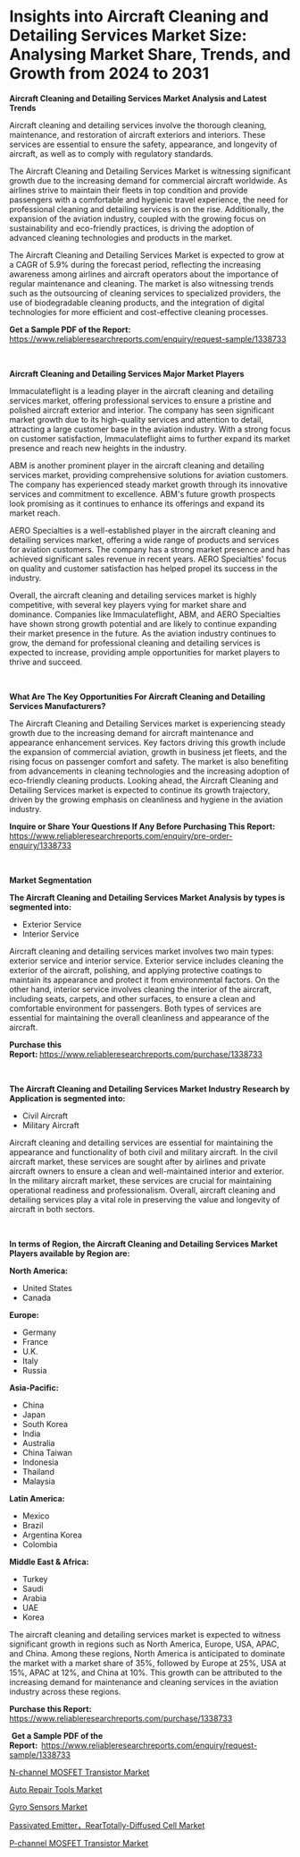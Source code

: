 <p><h1>Insights into Aircraft Cleaning and Detailing Services Market Size: Analysing Market Share, Trends, and Growth from 2024 to 2031</h1></p><p><strong>Aircraft Cleaning and Detailing Services Market Analysis and Latest Trends</strong></p>
<p><p>Aircraft cleaning and detailing services involve the thorough cleaning, maintenance, and restoration of aircraft exteriors and interiors. These services are essential to ensure the safety, appearance, and longevity of aircraft, as well as to comply with regulatory standards.</p><p>The Aircraft Cleaning and Detailing Services Market is witnessing significant growth due to the increasing demand for commercial aircraft worldwide. As airlines strive to maintain their fleets in top condition and provide passengers with a comfortable and hygienic travel experience, the need for professional cleaning and detailing services is on the rise. Additionally, the expansion of the aviation industry, coupled with the growing focus on sustainability and eco-friendly practices, is driving the adoption of advanced cleaning technologies and products in the market.</p><p>The Aircraft Cleaning and Detailing Services Market is expected to grow at a CAGR of 5.9% during the forecast period, reflecting the increasing awareness among airlines and aircraft operators about the importance of regular maintenance and cleaning. The market is also witnessing trends such as the outsourcing of cleaning services to specialized providers, the use of biodegradable cleaning products, and the integration of digital technologies for more efficient and cost-effective cleaning processes.</p></p>
<p><strong>Get a Sample PDF of the Report:&nbsp;</strong> <a href="https://www.reliableresearchreports.com/enquiry/request-sample/1338733">https://www.reliableresearchreports.com/enquiry/request-sample/1338733</a></p>
<p>&nbsp;</p>
<p><strong>Aircraft Cleaning and Detailing Services Major Market Players</strong></p>
<p><p>Immaculateflight is a leading player in the aircraft cleaning and detailing services market, offering professional services to ensure a pristine and polished aircraft exterior and interior. The company has seen significant market growth due to its high-quality services and attention to detail, attracting a large customer base in the aviation industry. With a strong focus on customer satisfaction, Immaculateflight aims to further expand its market presence and reach new heights in the industry.</p><p>ABM is another prominent player in the aircraft cleaning and detailing services market, providing comprehensive solutions for aviation customers. The company has experienced steady market growth through its innovative services and commitment to excellence. ABM's future growth prospects look promising as it continues to enhance its offerings and expand its market reach.</p><p>AERO Specialties is a well-established player in the aircraft cleaning and detailing services market, offering a wide range of products and services for aviation customers. The company has a strong market presence and has achieved significant sales revenue in recent years. AERO Specialties' focus on quality and customer satisfaction has helped propel its success in the industry.</p><p>Overall, the aircraft cleaning and detailing services market is highly competitive, with several key players vying for market share and dominance. Companies like Immaculateflight, ABM, and AERO Specialties have shown strong growth potential and are likely to continue expanding their market presence in the future. As the aviation industry continues to grow, the demand for professional cleaning and detailing services is expected to increase, providing ample opportunities for market players to thrive and succeed.</p></p>
<p>&nbsp;</p>
<p><strong>What Are The Key Opportunities For Aircraft Cleaning and Detailing Services Manufacturers?</strong></p>
<p><p>The Aircraft Cleaning and Detailing Services market is experiencing steady growth due to the increasing demand for aircraft maintenance and appearance enhancement services. Key factors driving this growth include the expansion of commercial aviation, growth in business jet fleets, and the rising focus on passenger comfort and safety. The market is also benefiting from advancements in cleaning technologies and the increasing adoption of eco-friendly cleaning products. Looking ahead, the Aircraft Cleaning and Detailing Services market is expected to continue its growth trajectory, driven by the growing emphasis on cleanliness and hygiene in the aviation industry.</p></p>
<p><strong>Inquire or Share Your Questions If Any Before Purchasing This Report:</strong> <a href="https://www.reliableresearchreports.com/enquiry/pre-order-enquiry/1338733">https://www.reliableresearchreports.com/enquiry/pre-order-enquiry/1338733</a></p>
<p>&nbsp;</p>
<p><strong>Market Segmentation</strong></p>
<p><strong>The Aircraft Cleaning and Detailing Services Market Analysis by types is segmented into:</strong></p>
<p><ul><li>Exterior Service</li><li>Interior Service</li></ul></p>
<p><p>Aircraft cleaning and detailing services market involves two main types: exterior service and interior service. Exterior service includes cleaning the exterior of the aircraft, polishing, and applying protective coatings to maintain its appearance and protect it from environmental factors. On the other hand, interior service involves cleaning the interior of the aircraft, including seats, carpets, and other surfaces, to ensure a clean and comfortable environment for passengers. Both types of services are essential for maintaining the overall cleanliness and appearance of the aircraft.</p></p>
<p><strong>Purchase this Report:&nbsp;</strong><a href="https://www.reliableresearchreports.com/purchase/1338733">https://www.reliableresearchreports.com/purchase/1338733</a></p>
<p>&nbsp;</p>
<p><strong>The Aircraft Cleaning and Detailing Services Market Industry Research by Application is segmented into:</strong></p>
<p><ul><li>Civil Aircraft</li><li>Military Aircraft</li></ul></p>
<p><p>Aircraft cleaning and detailing services are essential for maintaining the appearance and functionality of both civil and military aircraft. In the civil aircraft market, these services are sought after by airlines and private aircraft owners to ensure a clean and well-maintained interior and exterior. In the military aircraft market, these services are crucial for maintaining operational readiness and professionalism. Overall, aircraft cleaning and detailing services play a vital role in preserving the value and longevity of aircraft in both sectors.</p></p>
<p>&nbsp;</p>
<p><strong>In terms of Region, the Aircraft Cleaning and Detailing Services Market Players available by Region are:</strong></p>
<p>
    <p> <strong> North America: </strong>
        <ul>
            <li>United States</li>
            <li>Canada</li>
        </ul>
        </p> 
    <p> <strong> Europe: </strong>
        <ul>
            <li>Germany</li>
            <li>France</li>
            <li>U.K.</li>
            <li>Italy</li>
            <li>Russia</li>
        </ul>
        </p> 
    <p> <strong> Asia-Pacific: </strong>
        <ul>
            <li>China</li>
            <li>Japan</li>
            <li>South Korea</li>
            <li>India</li>
            <li>Australia</li>
            <li>China Taiwan</li>
            <li>Indonesia</li>
            <li>Thailand</li>
            <li>Malaysia</li>
        </ul>
        </p> 
    <p> <strong> Latin America: </strong>
        <ul>
            <li>Mexico</li>
            <li>Brazil</li>
            <li>Argentina Korea</li>
            <li>Colombia</li>
        </ul>
        </p> 
    <p> <strong> Middle East & Africa: </strong>
        <ul>
            <li>Turkey</li>
            <li>Saudi</li>
            <li>Arabia</li>
            <li>UAE</li>
            <li>Korea</li>
        </ul>
    </p>
    </p>
<p><p>The aircraft cleaning and detailing services market is expected to witness significant growth in regions such as North America, Europe, USA, APAC, and China. Among these regions, North America is anticipated to dominate the market with a market share of 35%, followed by Europe at 25%, USA at 15%, APAC at 12%, and China at 10%. This growth can be attributed to the increasing demand for maintenance and cleaning services in the aviation industry across these regions.</p></p>
<p><strong>Purchase this Report: </strong><a href="https://www.reliableresearchreports.com/purchase/1338733">https://www.reliableresearchreports.com/purchase/1338733</a></p>
<p>&nbsp;<strong>Get a Sample PDF of the Report:&nbsp;&nbsp;</strong><a href="https://www.reliableresearchreports.com/enquiry/request-sample/1338733">https://www.reliableresearchreports.com/enquiry/request-sample/1338733</a></p>
<p><strong></strong></p>
<p><p><a href="https://github.com/Sarissaschmalingtr6fz2739/Market-Research-Report-List-1/blob/main/n-channel-mosfet-transistor-market.md">N-channel MOSFET Transistor Market</a></p><p><a href="https://github.com/jj19131/Market-Research-Report-List-1/blob/main/auto-repair-tools-market.md">Auto Repair Tools Market</a></p><p><a href="https://github.com/jodemen/Market-Research-Report-List-1/blob/main/gyro-sensors-market.md">Gyro Sensors Market</a></p><p><a href="https://github.com/marloy8/Market-Research-Report-List-3/blob/main/passivated-emitterreartotally-diffused-cell-market.md">Passivated Emitter，RearTotally-Diffused Cell Market</a></p><p><a href="https://github.com/WillieWoodard/Market-Research-Report-List-3/blob/main/p-channel-mosfet-transistor-market.md">P-channel MOSFET Transistor Market</a></p></p>